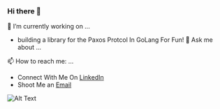 ### Hi there 👋

🔭 I’m currently working on ...
  - building a library for the Paxos Protcol In GoLang For Fun!
💬 Ask me about ...

📫 How to reach me: ...
  - Connect With Me On [LinkedIn](https://www.linkedin.com/in/gtshepard/) 
  - Shoot Me an [Email](shepard.garrison.t@gmail.com)

![Alt Text](https://media.giphy.com/media/vFKqnCdLPNOKc/giphy.gif)

<!--
**gtshepard/gtshepard** is a ✨ _special_ ✨ repository because its `README.md` (this file) appears on your GitHub profile.

Here are some ideas to get you started:


- 🌱 I’m currently learning ...
- 👯 I’m looking to collaborate on ...
- 🤔 I’m looking for help with ...


- 😄 Pronouns: ...
- ⚡ Fun fact: ...
-->
